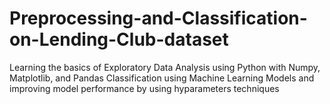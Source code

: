 # Preprocessing-and-Classification-on-Lending-Club-dataset
Learning the basics of Exploratory Data Analysis using Python with Numpy, Matplotlib, and Pandas 
Classification using Machine Learning Models and improving model performance by using hyparameters techniques
